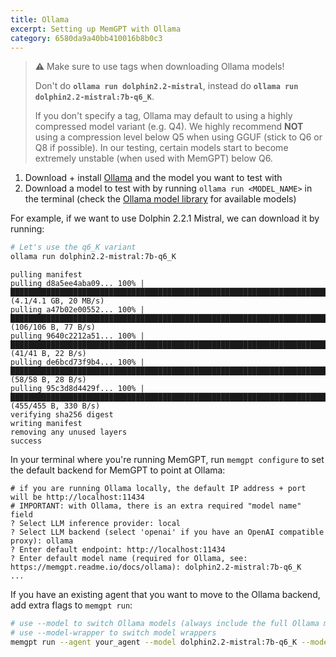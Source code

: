 ```yaml
---
title: Ollama 
excerpt: Setting up MemGPT with Ollama 
category: 6580da9a40bb410016b8b0c3 
---
```


> ⚠️ Make sure to use tags when downloading Ollama models!
>
> Don't do **`ollama run dolphin2.2-mistral`**, instead do **`ollama run dolphin2.2-mistral:7b-q6_K`**.
>
> If you don't specify a tag, Ollama may default to using a highly compressed model variant (e.g. Q4). We highly recommend **NOT** using a compression level below Q5 when using GGUF (stick to Q6 or Q8 if possible). In our testing, certain models start to become extremely unstable (when used with MemGPT) below Q6.

1. Download + install [Ollama](https://github.com/jmorganca/ollama) and the model you want to test with
2. Download a model to test with by running `ollama run <MODEL_NAME>` in the terminal (check the [Ollama model library](https://ollama.ai/library) for available models)

For example, if we want to use Dolphin 2.2.1 Mistral, we can download it by running:
```sh
# Let's use the q6_K variant
ollama run dolphin2.2-mistral:7b-q6_K
```
```text
pulling manifest
pulling d8a5ee4aba09... 100% |█████████████████████████████████████████████████████████████████████████| (4.1/4.1 GB, 20 MB/s)
pulling a47b02e00552... 100% |██████████████████████████████████████████████████████████████████████████████| (106/106 B, 77 B/s)
pulling 9640c2212a51... 100% |████████████████████████████████████████████████████████████████████████████████| (41/41 B, 22 B/s)
pulling de6bcd73f9b4... 100% |████████████████████████████████████████████████████████████████████████████████| (58/58 B, 28 B/s)
pulling 95c3d8d4429f... 100% |█████████████████████████████████████████████████████████████████████████████| (455/455 B, 330 B/s)
verifying sha256 digest
writing manifest
removing any unused layers
success
```

In your terminal where you're running MemGPT, run `memgpt configure` to set the default backend for MemGPT to point at Ollama:
```
# if you are running Ollama locally, the default IP address + port will be http://localhost:11434
# IMPORTANT: with Ollama, there is an extra required "model name" field
? Select LLM inference provider: local
? Select LLM backend (select 'openai' if you have an OpenAI compatible proxy): ollama
? Enter default endpoint: http://localhost:11434
? Enter default model name (required for Ollama, see: https://memgpt.readme.io/docs/ollama): dolphin2.2-mistral:7b-q6_K
...
```

If you have an existing agent that you want to move to the Ollama backend, add extra flags to `memgpt run`:
```sh
# use --model to switch Ollama models (always include the full Ollama model name with the tag)
# use --model-wrapper to switch model wrappers
memgpt run --agent your_agent --model dolphin2.2-mistral:7b-q6_K --model-endpoint-type ollama --model-endpoint http://localhost:11434
```
